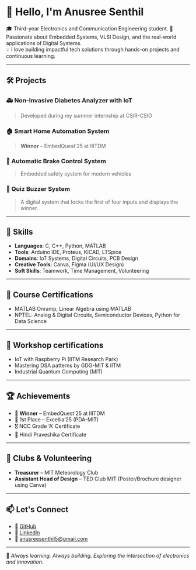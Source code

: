 # 👋 Hello, I'm Anusree Senthil

🎓 Third-year Electronics and Communication Engineering student. 
🔬 Passionate about Embedded Systems, VLSI Design, and the real-world applications of Digital Systems.  
💡 I love building impactful tech solutions through hands-on projects and continuous learning.

---

## 🛠️ Projects

### 🚑 Non-Invasive Diabetes Analyzer with IoT
> Developed during my summer internship at CSIR-CSIO  

### 🏠 Smart Home Automation System
> **Winner** – EmbedQuest’25 at IIITDM  

### 🚗 Automatic Brake Control System
> Embedded safety system for modern vehicles  

 ### 🔔 Quiz Buzzer System
 > A digital system that locks the first of four inputs and displays the winner.

---

## 🔧 Skills

- **Languages**: C, C++, Python, MATLAB  
- **Tools**: Arduino IDE, Proteus, KiCAD, LTSpice  
- **Domains**: IoT Systems, Digital Circuits, PCB Design  
- **Creative Tools**: Canva, Figma (UI/UX Design)  
- **Soft Skills**: Teamwork, Time Management, Volunteering  

---

## 📜 Course Certifications

- MATLAB Onramp, Linear Algebra using MATLAB  
- NPTEL: Analog & Digital Circuits, Semiconductor Devices, Python for Data Science

---

## 📜 Workshop certifications
- IoT with Raspberry Pi (IITM Research Park)  
- Mastering DSA patterns by GDG-MIT & IITM  
- Industrial Quantum Computing (MIT)

---

## 🏆 Achievements

- 🥇 **Winner** – EmbedQuest’25 at IIITDM  
- 🥇 1st Place – Excellia’25 (PDA-MIT)  
- 🎖️ NCC Grade ‘A’ Certificate  
- 🏅 Hindi Praveshika Certificate  

---

## 👥 Clubs & Volunteering

- **Treasurer** – MIT Meteorology Club  
- **Assistant Head of Design** – TED Club MIT (Poster/Brochure designer using Canva)  

---

## 📫 Let's Connect

- 🔗 [GitHub](https://github.com/AnusreeSenthil-52)  
- 💼 [LinkedIn]([https://www.linkedin.com/in/anusreesenthil](https://www.linkedin.com/in/anusree-senthil-a52861312/?utm_source=share&utm_campaign=share_via&utm_content=profile&utm_medium=android_app))  
- 📧 anusreesenthil5@gmail.com  

---

🌱 *Always learning. Always building. Exploring the intersection of electronics and innovation.*  
